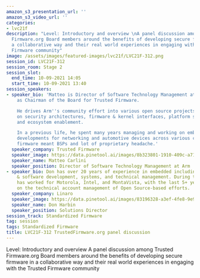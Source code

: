 ```yaml
---
amazon_s3_presentation_url: ''
amazon_s3_video_url: ''
categories:
- lvc21f
description: "Level: Introductory and overview \nA panel discussion among Trusted
  Firmware.org Board members around the benefits of developing secure firmware in
  a collaborative way and their real world experiences in engaging with the Trusted
  Firmware community"
image: /assets/images/featured-images/lvc21f/LVC21F-312.png
session_id: LVC21F-312
session_room: Stage 2
session_slot:
  end_time: 10-09-2021 14:05
  start_time: 10-09-2021 13:40
session_speakers:
- speaker_bio: 'Matteo is Director of Software Technology Management at Arm and serves
    as Chairman of the Board for Trusted Firmware.

    He drives Arm''s community effort into various open source projects, focusing
    on security architectures, firmware & kernel interfaces, platform security requirements
    and ecosystem enablement.

    In a previous life, he spent many years managing and working on embedded software
    developments for networking and automotive devices across various companies, where
    firmware meant BSPs and lot of proprietary headache.'
  speaker_company: Trusted Firmware
  speaker_image: https://data.pinetool.ai/images/8b323801-1910-409c-a717-0c7d01c456b4.jpeg
  speaker_name: Matteo Carlini
  speaker_position: Director of Software Technology Management at Arm
- speaker_bio: Don has over 20 years of experience in embedded including hardware
    & software development, systems, and technical management. During this time, Don
    has worked for Motorola, Intel, and MontaVista, with the last 5+ years being focused
    on the technical account management of Open Source-based efforts.
  speaker_company: Linaro
  speaker_image: https://data.pinetool.ai/images/83196328-a3ef-4fe8-9e96-773c6d59bb37.jpeg
  speaker_name: Don Harbin
  speaker_position: Solutions Director
session_track: Standardized Firmware
tag: session
tags: Standardized Firmware
title: LVC21F-312 TrustedFirmware.org panel discussion
---
```


Level: Introductory and overview 
A panel discussion among Trusted Firmware.org Board members around the benefits of developing secure firmware in a collaborative way and their real world experiences in engaging with the Trusted Firmware community